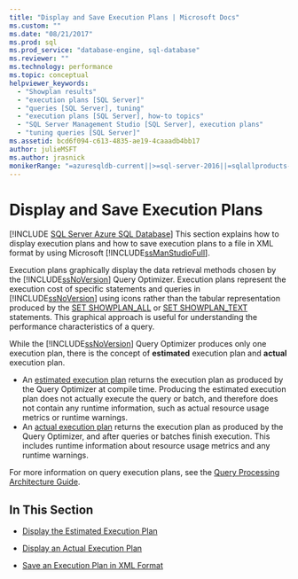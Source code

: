 ```yaml
---
title: "Display and Save Execution Plans | Microsoft Docs"
ms.custom: ""
ms.date: "08/21/2017"
ms.prod: sql
ms.prod_service: "database-engine, sql-database"
ms.reviewer: ""
ms.technology: performance
ms.topic: conceptual
helpviewer_keywords: 
  - "Showplan results"
  - "execution plans [SQL Server]"
  - "queries [SQL Server], tuning"
  - "execution plans [SQL Server], how-to topics"
  - "SQL Server Management Studio [SQL Server], execution plans"
  - "tuning queries [SQL Server]"
ms.assetid: bcd6f094-c613-4835-ae19-4caaadb4bb17
author: julieMSFT
ms.author: jrasnick
monikerRange: "=azuresqldb-current||>=sql-server-2016||=sqlallproducts-allversions||>=sql-server-linux-2017||=azuresqldb-mi-current"
---
```

# Display and Save Execution Plans
[!INCLUDE [SQL Server Azure SQL Database](../../includes/applies-to-version/sql-asdb.md)]
This section explains how to display execution plans and how to save execution plans to a file in XML format by using Microsoft [!INCLUDE[ssManStudioFull](../../includes/ssmanstudiofull-md.md)].  
  
Execution plans graphically display the data retrieval methods chosen by the [!INCLUDE[ssNoVersion](../../includes/ssnoversion-md.md)] Query Optimizer. Execution plans represent the execution cost of specific statements and queries in [!INCLUDE[ssNoVersion](../../includes/ssnoversion-md.md)] using icons rather than the tabular representation produced by the [SET SHOWPLAN_ALL](../../t-sql/statements/set-showplan-all-transact-sql.md) or [SET SHOWPLAN_TEXT](../../t-sql/statements/set-showplan-text-transact-sql.md) statements. This graphical approach is useful for understanding the performance characteristics of a query.  

While the [!INCLUDE[ssNoVersion](../../includes/ssnoversion-md.md)] Query Optimizer produces only one execution plan, there is the concept of **estimated** execution plan and **actual** execution plan.
-  An [estimated execution plan](../../relational-databases/performance/display-the-estimated-execution-plan.md) returns the execution plan as produced by the Query Optimizer at compile time. Producing the estimated execution plan does not actually execute the query or batch, and therefore does not contain any runtime information, such as actual resource usage metrics or runtime warnings. 
-  An [actual execution plan](../../relational-databases/performance/display-an-actual-execution-plan.md) returns the execution plan as produced by the Query Optimizer, and after queries or batches finish execution. This includes runtime information about resource usage metrics and any runtime warnings.  

For more information on query execution plans, see the [Query Processing Architecture Guide](../../relational-databases/query-processing-architecture-guide.md).
  
## In This Section  
  
-   [Display the Estimated Execution Plan](../../relational-databases/performance/display-the-estimated-execution-plan.md)  
  
-   [Display an Actual Execution Plan](../../relational-databases/performance/display-an-actual-execution-plan.md)  
  
-   [Save an Execution Plan in XML Format](../../relational-databases/performance/save-an-execution-plan-in-xml-format.md)  
  
  
